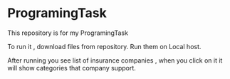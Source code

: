 # ProgramingTask
This repository is for my ProgramingTask

To run it , download files from repository.
Run them on Local host.

After running you see list of insurance companies , when you click on it it will show categories that company support.


